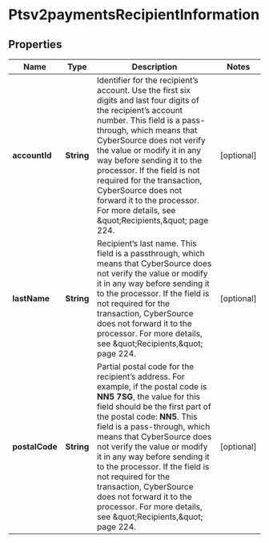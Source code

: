 
# Ptsv2paymentsRecipientInformation

## Properties
Name | Type | Description | Notes
------------ | ------------- | ------------- | -------------
**accountId** | **String** | Identifier for the recipient’s account. Use the first six digits and last four digits of the recipient’s account number. This field is a pass-through, which means that CyberSource does not verify the value or modify it in any way before sending it to the processor. If the field is not required for the transaction, CyberSource does not forward it to the processor.  For more details, see \&quot;Recipients,\&quot; page 224.  |  [optional]
**lastName** | **String** | Recipient’s last name. This field is a passthrough, which means that CyberSource does not verify the value or modify it in any way before sending it to the processor. If the field is not required for the transaction, CyberSource does not forward it to the processor.  For more details, see \&quot;Recipients,\&quot; page 224.  |  [optional]
**postalCode** | **String** | Partial postal code for the recipient’s address. For example, if the postal code is **NN5 7SG**, the value for this  field should be the first part of the postal code: **NN5**. This field is a pass-through, which means that CyberSource does not verify the value or modify it in any way before sending it to the processor. If the field is not required for the transaction, CyberSource does not forward it to the processor.  For more details, see \&quot;Recipients,\&quot; page 224.  |  [optional]



